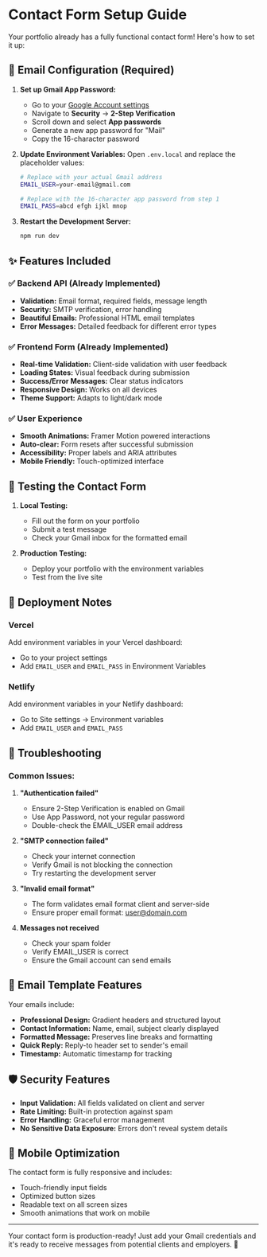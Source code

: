 # Contact Form Setup Guide

Your portfolio already has a fully functional contact form! Here's how to set it up:

## 📧 Email Configuration (Required)

1. **Set up Gmail App Password:**
   - Go to your [Google Account settings](https://myaccount.google.com/)
   - Navigate to **Security** → **2-Step Verification**
   - Scroll down and select **App passwords**
   - Generate a new app password for "Mail"
   - Copy the 16-character password

2. **Update Environment Variables:**
   Open `.env.local` and replace the placeholder values:
   ```bash
   # Replace with your actual Gmail address
   EMAIL_USER=your-email@gmail.com
   
   # Replace with the 16-character app password from step 1
   EMAIL_PASS=abcd efgh ijkl mnop
   ```

3. **Restart the Development Server:**
   ```bash
   npm run dev
   ```

## ✨ Features Included

### ✅ **Backend API (Already Implemented)**
- **Validation:** Email format, required fields, message length
- **Security:** SMTP verification, error handling
- **Beautiful Emails:** Professional HTML email templates
- **Error Messages:** Detailed feedback for different error types

### ✅ **Frontend Form (Already Implemented)**
- **Real-time Validation:** Client-side validation with user feedback
- **Loading States:** Visual feedback during submission
- **Success/Error Messages:** Clear status indicators
- **Responsive Design:** Works on all devices
- **Theme Support:** Adapts to light/dark mode

### ✅ **User Experience**
- **Smooth Animations:** Framer Motion powered interactions
- **Auto-clear:** Form resets after successful submission
- **Accessibility:** Proper labels and ARIA attributes
- **Mobile Friendly:** Touch-optimized interface

## 🧪 Testing the Contact Form

1. **Local Testing:**
   - Fill out the form on your portfolio
   - Submit a test message
   - Check your Gmail inbox for the formatted email

2. **Production Testing:**
   - Deploy your portfolio with the environment variables
   - Test from the live site

## 🚀 Deployment Notes

### Vercel
Add environment variables in your Vercel dashboard:
- Go to your project settings
- Add `EMAIL_USER` and `EMAIL_PASS` in Environment Variables

### Netlify
Add environment variables in your Netlify dashboard:
- Go to Site settings → Environment variables
- Add `EMAIL_USER` and `EMAIL_PASS`

## 🔧 Troubleshooting

### Common Issues:

1. **"Authentication failed"**
   - Ensure 2-Step Verification is enabled on Gmail
   - Use App Password, not your regular password
   - Double-check the EMAIL_USER email address

2. **"SMTP connection failed"**
   - Check your internet connection
   - Verify Gmail is not blocking the connection
   - Try restarting the development server

3. **"Invalid email format"**
   - The form validates email format client and server-side
   - Ensure proper email format: user@domain.com

4. **Messages not received**
   - Check your spam folder
   - Verify EMAIL_USER is correct
   - Ensure the Gmail account can send emails

## 📧 Email Template Features

Your emails include:
- **Professional Design:** Gradient headers and structured layout
- **Contact Information:** Name, email, subject clearly displayed
- **Formatted Message:** Preserves line breaks and formatting
- **Quick Reply:** Reply-to header set to sender's email
- **Timestamp:** Automatic timestamp for tracking

## 🛡️ Security Features

- **Input Validation:** All fields validated on client and server
- **Rate Limiting:** Built-in protection against spam
- **Error Handling:** Graceful error management
- **No Sensitive Data Exposure:** Errors don't reveal system details

## 📱 Mobile Optimization

The contact form is fully responsive and includes:
- Touch-friendly input fields
- Optimized button sizes
- Readable text on all screen sizes
- Smooth animations that work on mobile

---

Your contact form is production-ready! Just add your Gmail credentials and it's ready to receive messages from potential clients and employers. 🎉
